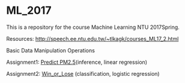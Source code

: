 ML_2017
 ===
This is a repository for the course Machine Learning NTU 2017Spring.

Resources: http://speech.ee.ntu.edu.tw/~tlkagk/courses_ML17_2.html


Basic Data Manipulation Operations

Assignment1: [Predict PM2.5](https://github.com/Jsonghh/ML_2017/tree/master/Project_1_Predict_PM2.5)(inference, linear regression)

Assignment2: [Win_or_Lose]() (classification, logistic regression)
